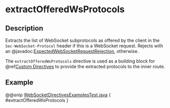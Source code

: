 # extractOfferedWsProtocols

## Description

Extracts the list of WebSocket subprotocols as offered by the client in the `Sec-WebSocket-Protocol` header if this is a WebSocket request. Rejects with an @javadoc:[ExpectedWebSocketRequestRejection](akka.http.javadsl.server.ExpectedWebSocketRequestRejection), otherwise.

The `extractOfferedWsProtocols` directive is used as a building block for @ref[Custom Directives](../custom-directives.md) to provide the extracted protocols to the inner route.

## Example

@@snip [WebSocketDirectivesExamplesTest.java]($test$/java/docs/http/javadsl/server/directives/WebSocketDirectivesExamplesTest.java) { #extractOfferedWsProtocols }
